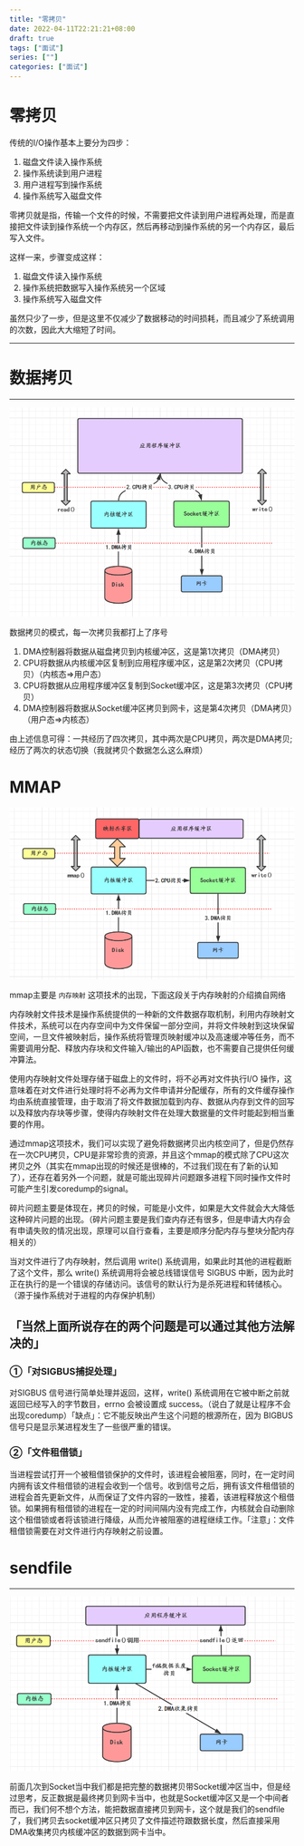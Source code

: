 ```yaml
---
title: "零拷贝"
date: 2022-04-11T22:21:21+08:00
draft: true
tags: ["面试"]
series: [""]
categories: ["面试"]
---
```


# 零拷贝

传统的I/O操作基本上要分为四步：
1. 磁盘文件读入操作系统
2. 操作系统读到用户进程
3. 用户进程写到操作系统
4. 操作系统写入磁盘文件

零拷贝就是指，传输一个文件的时候，不需要把文件读到用户进程再处理，而是直接把文件读到操作系统一个内存区，然后再移动到操作系统的另一个内存区，最后写入文件。

这样一来，步骤变成这样：
1. 磁盘文件读入操作系统
2. 操作系统把数据写入操作系统另一个区域
3. 操作系统写入磁盘文件

虽然只少了一步，但是这里不仅减少了数据移动的时间损耗，而且减少了系统调用的次数，因此大大缩短了时间。


----
# 数据拷贝
----
![](https://raw.githubusercontent.com/yzj0911/my_logs/main/content/images/数据拷贝.png)


数据拷贝的模式，每一次拷贝我都打上了序号

1. DMA控制器将数据从磁盘拷贝到内核缓冲区，这是第1次拷贝（DMA拷贝）
2. CPU将数据从内核缓冲区复制到应用程序缓冲区，这是第2次拷贝（CPU拷贝）（内核态=>用户态）
3. CPU将数据从应用程序缓冲区复制到Socket缓冲区，这是第3次拷贝（CPU拷贝）
4. DMA控制器将数据从Socket缓冲区拷贝到网卡，这是第4次拷贝（DMA拷贝）（用户态=>内核态）

由上述信息可得：一共经历了四次拷贝，其中两次是CPU拷贝，两次是DMA拷贝;经历了两次的状态切换（我就拷贝个数据怎么这么麻烦）

# MMAP

![](https://raw.githubusercontent.com/yzj0911/my_logs/main/content/images/MMAP.png)

mmap主要是 ```内存映射```
这项技术的出现，下面这段关于内存映射的介绍摘自网络

内存映射文件技术是操作系统提供的一种新的文件数据存取机制，利用内存映射文件技术，系统可以在内存空间中为文件保留一部分空间，并将文件映射到这块保留空间，一旦文件被映射后，操作系统将管理页映射缓冲以及高速缓冲等任务，而不需要调用分配、释放内存块和文件输入/输出的API函数，也不需要自己提供任何缓冲算法。

使用内存映射文件处理存储于磁盘上的文件时，将不必再对文件执行I/O 操作，这意味着在对文件进行处理时将不必再为文件申请并分配缓存，所有的文件缓存操作均由系统直接管理，由于取消了将文件数据加载到内存、数据从内存到文件的回写以及释放内存块等步骤，使得内存映射文件在处理大数据量的文件时能起到相当重要的作用。

通过mmap这项技术，我们可以实现了避免将数据拷贝出内核空间了，但是仍然存在一次CPU拷贝，CPU是非常珍贵的资源，并且这个mmap的模式除了CPU这次拷贝之外（其实在mmap出现的时候还是很棒的，不过我们现在有了新的认知了），还存在着另外一个问题，就是可能出现碎片问题跟多进程下同时操作文件时可能产生引发coredump的signal。

碎片问题主要是体现在，拷贝的时候，可能是小文件，如果是大文件就会大大降低这种碎片问题的出现。（碎片问题主要是我们查内存还有很多，但是申请大内存会有申请失败的情况出现，原理可以自行查看，主要是顺序分配内存与整块分配内存相关的）

当对文件进行了内存映射，然后调用 write() 系统调用，如果此时其他的进程截断了这个文件，那么 write() 系统调用将会被总线错误信号 SIGBUS 中断，因为此时正在执行的是一个错误的存储访问。该信号的默认行为是杀死进程和转储核心。（源于操作系统对于进程的内存保护机制）


## 「当然上面所说存在的两个问题是可以通过其他方法解决的」

### ①「对SIGBUS捕捉处理」

对SIGBUS 信号进行简单处理并返回，这样，write() 系统调用在它被中断之前就返回已经写入的字节数目，errno 会被设置成 success。（说白了就是让程序不会出现coredump）「缺点」：它不能反映出产生这个问题的根源所在，因为 BIGBUS 信号只是显示某进程发生了一些很严重的错误。

### ②「文件租借锁」

当进程尝试打开一个被租借锁保护的文件时，该进程会被阻塞，同时，在一定时间内拥有该文件租借锁的进程会收到一个信号。收到信号之后，拥有该文件租借锁的进程会首先更新文件，从而保证了文件内容的一致性，接着，该进程释放这个租借锁。如果拥有租借锁的进程在一定的时间间隔内没有完成工作，内核就会自动删除这个租借锁或者将该锁进行降级，从而允许被阻塞的进程继续工作。「注意」：文件租借锁需要在对文件进行内存映射之前设置。



# sendfile
---

![](https://raw.githubusercontent.com/yzj0911/my_logs/main/content/images/sendFile.png)

前面几次到Socket当中我们都是把完整的数据拷贝带Socket缓冲区当中，但是经过思考，反正数据是最终拷贝到网卡当中，也就是Socket缓冲区又是一个中间者而已，我们何不想个方法，能把数据直接拷贝到网卡，这个就是我们的sendfile了，我们拷贝去socket缓冲区只拷贝了文件描述符跟数据长度，然后直接采用DMA收集拷贝内核缓冲区的数据到网卡当中。



